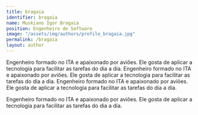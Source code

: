 ```yaml
---
title: bragaia
identifier: bragaia
name: Muskiano Igor Bragaia
position: Engenheiro de Software
image: "/assets/img/authors/profile_bragaia.jpg"
permalink: /bragaia
layout: author
---
```

Engenheiro formado no ITA e apaixonado por aviões. Ele gosta de aplicar a tecnologia para facilitar as tarefas do dia a dia.
Engenheiro formado no ITA e apaixonado por aviões. Ele gosta de aplicar a tecnologia para facilitar as tarefas do dia a dia.
Engenheiro formado no ITA e apaixonado por aviões. Ele gosta de aplicar a tecnologia para facilitar as tarefas do dia a dia.

Engenheiro formado no ITA e apaixonado por aviões. Ele gosta de aplicar a tecnologia para facilitar as tarefas do dia a dia.
